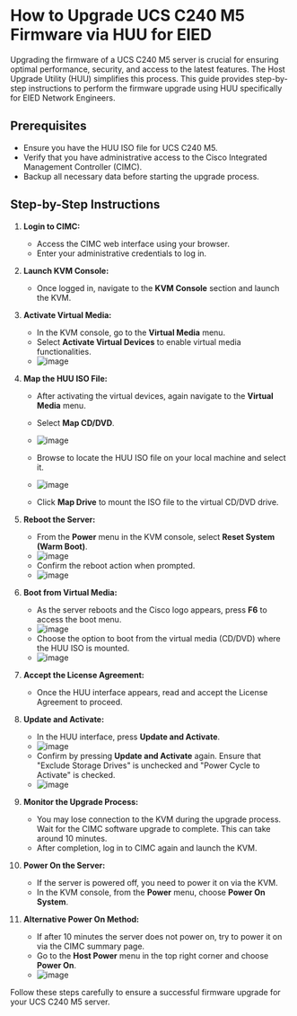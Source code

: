 # How to Upgrade UCS C240 M5 Firmware via HUU for EIED

Upgrading the firmware of a UCS C240 M5 server is crucial for ensuring optimal performance, security, and access to the latest features. The Host Upgrade Utility (HUU) simplifies this process. This guide provides step-by-step instructions to perform the firmware upgrade using HUU specifically for EIED Network Engineers.

## Prerequisites
- Ensure you have the HUU ISO file for UCS C240 M5.
- Verify that you have administrative access to the Cisco Integrated Management Controller (CIMC).
- Backup all necessary data before starting the upgrade process.

## Step-by-Step Instructions

1. **Login to CIMC:**
   - Access the CIMC web interface using your browser.
   - Enter your administrative credentials to log in.

2. **Launch KVM Console:**
   - Once logged in, navigate to the **KVM Console** section and launch the KVM.

3. **Activate Virtual Media:**
   - In the KVM console, go to the **Virtual Media** menu.
   - Select **Activate Virtual Devices** to enable virtual media functionalities.
   - ![image](https://github.com/DocuDevCraft/eied-guides/assets/40174881/1fbd1eed-535e-4f8c-b466-c6af21864535)

4. **Map the HUU ISO File:**
   - After activating the virtual devices, again navigate to the **Virtual Media** menu.
   - Select **Map CD/DVD**.
   - ![image](https://github.com/DocuDevCraft/eied-guides/assets/40174881/0ea6d0d8-07db-4f2f-9a16-95969dc65508)
     
   - Browse to locate the HUU ISO file on your local machine and select it.
   - ![image](https://github.com/DocuDevCraft/eied-guides/assets/40174881/ec23e7d7-7401-4906-85ff-55a03230310d)
     
   - Click **Map Drive** to mount the ISO file to the virtual CD/DVD drive.


5. **Reboot the Server:**
   - From the **Power** menu in the KVM console, select **Reset System (Warm Boot)**.
   - ![image](https://github.com/DocuDevCraft/eied-guides/assets/40174881/2c9e427e-303f-4bbb-9f73-443dbe75db4c)
   - Confirm the reboot action when prompted.
   - ![image](https://github.com/DocuDevCraft/eied-guides/assets/40174881/795e130b-a2b1-4fdd-b0fc-00068d584b4b)

6. **Boot from Virtual Media:**
   - As the server reboots and the Cisco logo appears, press **F6** to access the boot menu.
   - ![image](https://github.com/DocuDevCraft/eied-guides/assets/40174881/53c1d8e7-fa31-41b4-9b8a-d17117cf52f2)
   - Choose the option to boot from the virtual media (CD/DVD) where the HUU ISO is mounted.
   - ![image](https://github.com/user-attachments/assets/2770ec0b-dab2-4f30-9a92-7b978de1b671)


7. **Accept the License Agreement:**
   - Once the HUU interface appears, read and accept the License Agreement to proceed.

8. **Update and Activate:**
   - In the HUU interface, press **Update and Activate**.
   - ![image](https://github.com/DocuDevCraft/eied-guides/assets/40174881/7cf400a1-6523-4fed-9355-d6725872893b)
   - Confirm by pressing **Update and Activate** again. Ensure that "Exclude Storage Drives" is unchecked and "Power Cycle to Activate" is checked.
   - ![image](https://github.com/DocuDevCraft/eied-guides/assets/40174881/dc0b0e27-7b95-4324-92d0-f97ee28e48f4)


9. **Monitor the Upgrade Process:**
   - You may lose connection to the KVM during the upgrade process. Wait for the CIMC software upgrade to complete. This can take around 10 minutes.
   - After completion, log in to CIMC again and launch the KVM.

10. **Power On the Server:**
    - If the server is powered off, you need to power it on via the KVM.
    - In the KVM console, from the **Power** menu, choose **Power On System**.

11. **Alternative Power On Method:**
    - If after 10 minutes the server does not power on, try to power it on via the CIMC summary page.
    - Go to the **Host Power** menu in the top right corner and choose **Power On**.
    - ![image](https://github.com/DocuDevCraft/eied-guides/assets/40174881/43abfca6-0acf-4450-a2d0-0d23feb13372)


Follow these steps carefully to ensure a successful firmware upgrade for your UCS C240 M5 server.
